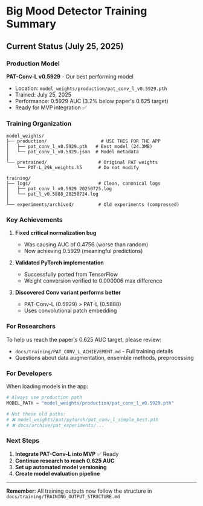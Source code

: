 # Big Mood Detector Training Summary

## Current Status (July 25, 2025)

### Production Model
**PAT-Conv-L v0.5929** - Our best performing model
- Location: `model_weights/production/pat_conv_l_v0.5929.pth`
- Trained: July 25, 2025
- Performance: 0.5929 AUC (3.2% below paper's 0.625 target)
- Ready for MVP integration ✅

### Training Organization

```
model_weights/
├── production/                    # USE THIS FOR THE APP
│   ├── pat_conv_l_v0.5929.pth   # Best model (24.3MB)
│   └── pat_conv_l_v0.5929.json  # Model metadata
│
└── pretrained/                   # Original PAT weights
    └── PAT-L_29k_weights.h5      # Do not modify

training/
├── logs/                         # Clean, canonical logs
│   ├── pat_conv_l_v0.5929_20250725.log
│   └── pat_l_v0.5888_20250724.log
│
└── experiments/archived/         # Old experiments (compressed)
```

### Key Achievements

1. **Fixed critical normalization bug** 
   - Was causing AUC of 0.4756 (worse than random)
   - Now achieving 0.5929 (meaningful predictions)

2. **Validated PyTorch implementation**
   - Successfully ported from TensorFlow
   - Weight conversion verified to 0.000006 max difference

3. **Discovered Conv variant performs better**
   - PAT-Conv-L (0.5929) > PAT-L (0.5888)
   - Uses convolutional patch embedding

### For Researchers

To help us reach the paper's 0.625 AUC target, please review:
- `docs/training/PAT_CONV_L_ACHIEVEMENT.md` - Full training details
- Questions about data augmentation, ensemble methods, preprocessing

### For Developers

When loading models in the app:
```python
# Always use production path
MODEL_PATH = "model_weights/production/pat_conv_l_v0.5929.pth"

# Not these old paths:
# ❌ model_weights/pat/pytorch/pat_conv_l_simple_best.pth
# ❌ docs/archive/pat_experiments/...
```

### Next Steps

1. **Integrate PAT-Conv-L into MVP** ✅ Ready
2. **Continue research to reach 0.625 AUC**
3. **Set up automated model versioning**
4. **Create model evaluation pipeline**

---

**Remember**: All training outputs now follow the structure in `docs/training/TRAINING_OUTPUT_STRUCTURE.md`